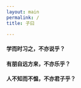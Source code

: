 ```yaml
---
layout: main
permalink: /
title: 子曰

---
```


#### 学而时习之，不亦说乎？

#### 有朋自远方来，不亦乐乎？

#### 人不知而不愠，不亦君子乎？ 

